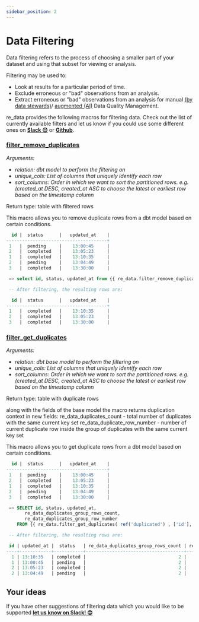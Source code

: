 ```yaml
---
sidebar_position: 2
---
```


# Data Filtering

Data filtering refers to the process of choosing a smaller part of your dataset and using that subset for viewing or analysis.

Filtering may be used to:
- Look at results for a particular period of time.
- Exclude erroneous or "bad" observations from an analysis.
- Extract erroneous or "bad" observations from an analysis for manual [(by data stewards)](https://www.gartner.com/en/documents/554646/best-practices-for-data-stewardship)/ [augmented (AI)](https://www2.deloitte.com/nl/nl/pages/enterprise-technology-and-performance/articles/augmented-data-management-beyond-the-hype.html) Data Quality Management.

re_data provides the following macros for filtering data. Check out the list of currently available filters and let us know if you could use some different ones on **[Slack 😊](https://www.getre.io/slack)** or **[Github](https://github.com/re-data/re-data/issues/new?assignees=&labels=&template=macro_request.md&title=%5BMACRO%5D)**.

### [filter_remove_duplicates](https://re-data.github.io/dbt-re-data/#!/macro/macro.re_data.filter_remove_duplicates)
*Arguments:*
- *relation: dbt model to perform the filtering on*
- *unique_cols: List of columns that uniquely identify each row*
- *sort_columns: Order in which we want to sort the partitioned rows. e.g. (created_at DESC, created_at ASC to choose the latest or earliest row based on the timestamp column*

Return type: table with filtered rows

This macro allows you to remove duplicate rows from a dbt model based on certain conditions.

```sql
  id |  status      |   updated_at    |
--------------------------------------+
 1   |  pending     |    13:00:45     |
 2   |  completed   |    13:05:23     |
 1   |  completed   |    13:10:35     |
 2   |  pending     |    13:04:49     |
 3   |  completed   |    13:30:00     |

 => select id, status, updated_at from {{ re_data.filter_remove_duplicates(ref('duplicated'), ['id'], ['updated_at desc']) }} duplicates

 -- After filtering, the resulting rows are:

  id |  status      |   updated_at    |
--------------------------------------+
 1   |  completed   |    13:10:35     |
 2   |  completed   |    13:05:23     |
 3   |  completed   |    13:30:00     |
```
### [filter_get_duplicates](https://re-data.github.io/dbt-re-data/#!/macro/macro.re_data.filter_get_duplicates)
*Arguments:*
- *relation: dbt base model to perform the filtering on*
- *unique_cols: List of columns that uniquely identify each row*
- *sort_columns: Order in which we want to sort the partitioned rows. e.g. (created_at DESC, created_at ASC to choose the latest or earliest row based on the timestamp column*

Return type: table with duplicate rows

along with the fields of the base model the macro returns duplication context in new fields:
re_data_duplicates_count - total number of duplicates with the same current key set
re_data_duplicate_row_number - number of current duplicate row inside the group of duplicates with the same current key set


This macro allows you to get duplicate rows from a dbt model based on certain conditions.

```sql
  id |  status      |   updated_at    |
--------------------------------------+
 1   |  pending     |    13:00:45     |
 2   |  completed   |    13:05:23     |
 1   |  completed   |    13:10:35     |
 2   |  pending     |    13:04:49     |
 3   |  completed   |    13:30:00     |

 => SELECT id, status, updated_at,
	   re_data_duplicates_group_rows_count, 
	   re_data_duplicates_group_row_number
	FROM {{ re_data.filter_get_duplicates( ref('duplicated') , ['id'], ['updated_at desc']) }}  duplicates

 -- After filtering, the resulting rows are:

 id | updated_at |  status   | re_data_duplicates_group_rows_count | re_data_duplicates_group_row_number
----+------------+-----------+-------------------------------------+-------------------------------------
  1 | 13:10:35   | completed |                                   2 |                                   1
  1 | 13:00:45   | pending   |                                   2 |                                   2
  2 | 13:05:23   | completed |                                   2 |                                   1
  2 | 13:04:49   | pending   |                                   2 |                                   2
```

## Your ideas

If you have other suggestions of filtering data which you would like to be supported
**[let us know on Slack! 😊](https://www.getre.io/slack)**